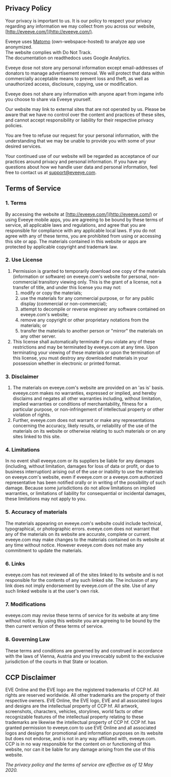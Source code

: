 
## Privacy Policy

Your privacy is important to us. It is our policy to respect your privacy regarding any information we may collect from you across our website,  [http://eveeye.com/](http://eveeye.com/).

Eveeye uses  [Matomo](https://matomo.org/)  (own-webspace-hosted) to analyze app use anonymized.  
The website complies with Do Not Track.  
The documentation on readthedocs uses Google Analytics.  

Eveeye dose not store any personal information except email-addresses of donators to manage advertisement removal. We will protect that data within commercially acceptable means to prevent loss and theft, as well as unauthorized access, disclosure, copying, use or modification. 

Eveeye does not share any information with anyone apart from ingame info you choose to share via Eveeye yourself.

Our website may link to external sites that are not operated by us. Please be aware that we have no control over the content and practices of these sites, and cannot accept responsibility or liability for their respective privacy policies.

You are free to refuse our request for your personal information, with the understanding that we may be unable to provide you with some of your desired services.

Your continued use of our website will be regarded as acceptance of our practices around privacy and personal information. If you have any questions about how we handle user data and personal information, feel free to contact us at support@eveeye.com.


## Terms of Service

### 1. Terms

By accessing the website at  [http://eveeye.com/](http://eveeye.com/) or using Eveeye mobile apps, you are agreeing to be bound by these terms of service, all applicable laws and regulations, and agree that you are responsible for compliance with any applicable local laws. If you do not agree with any of these terms, you are prohibited from using or accessing this site or app. The materials contained in this website or apps are protected by applicable copyright and trademark law.

### 2. Use License

1.  Permission is granted to temporarily download one copy of the materials (information or software) on eveeye.com's website for personal, non-commercial transitory viewing only. This is the grant of a license, not a transfer of title, and under this license you may not:
    1.  modify or copy the materials;
    2.  use the materials for any commercial purpose, or for any public display (commercial or non-commercial);
    3.  attempt to decompile or reverse engineer any software contained on eveeye.com's website;
    4.  remove any copyright or other proprietary notations from the materials; or
    5.  transfer the materials to another person or "mirror" the materials on any other server.
2.  This license shall automatically terminate if you violate any of these restrictions and may be terminated by eveeye.com at any time. Upon terminating your viewing of these materials or upon the termination of this license, you must destroy any downloaded materials in your possession whether in electronic or printed format.

### 3. Disclaimer

1.  The materials on eveeye.com's website are provided on an 'as is' basis. eveeye.com makes no warranties, expressed or implied, and hereby disclaims and negates all other warranties including, without limitation, implied warranties or conditions of merchantability, fitness for a particular purpose, or non-infringement of intellectual property or other violation of rights.
2.  Further, eveeye.com does not warrant or make any representations concerning the accuracy, likely results, or reliability of the use of the materials on its website or otherwise relating to such materials or on any sites linked to this site.

### 4. Limitations

In no event shall eveeye.com or its suppliers be liable for any damages (including, without limitation, damages for loss of data or profit, or due to business interruption) arising out of the use or inability to use the materials on eveeye.com's website, even if eveeye.com or a eveeye.com authorized representative has been notified orally or in writing of the possibility of such damage. Because some jurisdictions do not allow limitations on implied warranties, or limitations of liability for consequential or incidental damages, these limitations may not apply to you.

### 5. Accuracy of materials

The materials appearing on eveeye.com's website could include technical, typographical, or photographic errors. eveeye.com does not warrant that any of the materials on its website are accurate, complete or current. eveeye.com may make changes to the materials contained on its website at any time without notice. However eveeye.com does not make any commitment to update the materials.

### 6. Links

eveeye.com has not reviewed all of the sites linked to its website and is not responsible for the contents of any such linked site. The inclusion of any link does not imply endorsement by eveeye.com of the site. Use of any such linked website is at the user's own risk.

### 7. Modifications

eveeye.com may revise these terms of service for its website at any time without notice. By using this website you are agreeing to be bound by the then current version of these terms of service.

### 8. Governing Law

These terms and conditions are governed by and construed in accordance with the laws of Vienna, Austria and you irrevocably submit to the exclusive jurisdiction of the courts in that State or location.


## CCP Disclaimer

EVE Online and the EVE logo are the registered trademarks of CCP hf. All rights are reserved worldwide. All other trademarks are the property of their respective owners. EVE Online, the EVE logo, EVE and all associated logos and designs are the intellectual property of CCP hf. All artwork, screenshots, characters, vehicles, storylines, world facts or other recognizable features of the intellectual property relating to these trademarks are likewise the intellectual property of CCP hf. CCP hf. has granted permission to eveeye.com to use EVE Online and all associated logos and designs for promotional and information purposes on its website but does not endorse, and is not in any way affiliated with, eveeye.com. CCP is in no way responsible for the content on or functioning of this website, nor can it be liable for any damage arising from the use of this website.

*The privacy policy and the terms of service are effective as of 12 May 2020.*
<!--stackedit_data:
eyJoaXN0b3J5IjpbMTE4ODgzMTc1OCwtNTk4MjE4Mjg2LDE0NT
czNzEyMzksLTE3OTc5ODgzMzNdfQ==
-->